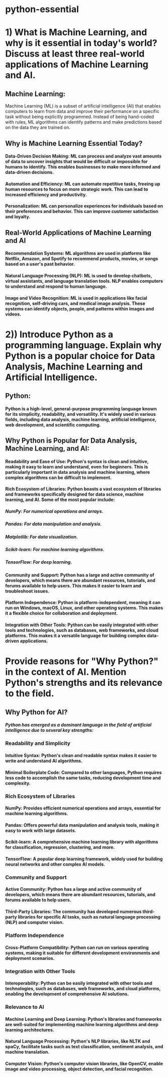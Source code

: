 # python-essential

# 1) What is Machine Learning, and why is it essential in today's world? Discuss at least three real-world applications of Machine Learning and AI.  

##  Machine Learning:
Machine Learning (ML) is a subset of artificial intelligence (AI) that enables computers to learn from data and improve their performance on a specific task  without being explicitly programmed. Instead of being hand-coded with rules, ML algorithms can identify patterns and make predictions based on the data they are trained on.   

##  Why is Machine Learning Essential Today?
#### Data-Driven Decision Making: ML can process and analyze vast amounts of data to uncover insights that would be difficult or impossible for humans to identify. This enables businesses to make more informed and data-driven decisions.
#### Automation and Efficiency: ML can automate repetitive tasks, freeing up human resources to focus on more strategic work. This can lead to increased efficiency and productivity.
#### Personalization: ML can personalize experiences for individuals based on their preferences and behavior. This can improve customer satisfaction and loyalty.

## Real-World Applications of Machine Learning and AI
#### Recommendation Systems: ML algorithms are used in platforms like Netflix, Amazon, and Spotify to recommend products, movies, or songs based on a user's past behavior.
#### Natural Language Processing (NLP): ML is used to develop chatbots, virtual assistants, and language translation tools. NLP enables computers to understand and respond to human language.
#### Image and Video Recognition: ML is used in applications like facial recognition, self-driving cars, and medical image analysis. These systems can identify objects, people, and patterns within images and videos.

# 2)) Introduce Python as a programming language. Explain why Python is a popular choice for Data Analysis, Machine Learning and Artificial Intelligence.
## Python:
#### Python is a high-level, general-purpose programming language known for its simplicity, readability, and versatility. It's widely used in various fields, including data analysis, machine learning, artificial intelligence, web development, and scientific computing.
## Why Python is Popular for Data Analysis, Machine Learning, and AI:
#### Readability and Ease of Use: Python's syntax is clean and intuitive, making it easy to learn and understand, even for beginners. This is particularly important in data analysis and machine learning, where complex algorithms can be difficult to implement.
#### Rich Ecosystem of Libraries: Python boasts a vast ecosystem of libraries and frameworks specifically designed for data science, machine learning, and AI. Some of the most popular include:
##### NumPy: For numerical operations and arrays.
##### Pandas: For data manipulation and analysis.
##### Matplotlib: For data visualization.
##### Scikit-learn: For machine learning algorithms.
##### TensorFlow: For deep learning.   
#### Community and Support: Python has a large and active community of developers, which means there are abundant resources, tutorials, and forums available to help users. This makes it easier to learn and troubleshoot issues.
#### Platform Independence: Python is platform-independent, meaning it can run on Windows, macOS, Linux, and other operating systems. This makes it a flexible choice for collaboration and deployment.
#### Integration with Other Tools: Python can be easily integrated with other tools and technologies, such as databases, web frameworks, and cloud platforms. This makes it a versatile language for building complex data-driven applications.

#  Provide reasons for "Why Python?" in the context of AI. Mention Python's strengths and its relevance to the field.
## Why Python for AI?
##### Python has emerged as a dominant language in the field of artificial intelligence due to several key strengths:
### Readability and Simplicity
#### Intuitive Syntax: Python's clean and readable syntax makes it easier to write and understand AI algorithms.
#### Minimal Boilerplate Code: Compared to other languages, Python requires less code to accomplish the same tasks, reducing development time and complexity.

### Rich Ecosystem of Libraries
#### NumPy: Provides efficient numerical operations and arrays, essential for machine learning algorithms.
#### Pandas: Offers powerful data manipulation and analysis tools, making it easy to work with large datasets.
#### Scikit-learn: A comprehensive machine learning library with algorithms for classification, regression, clustering, and more.
#### TensorFlow: A popular deep learning framework, widely used for building neural networks and other complex AI models.

### Community and Support
#### Active Community: Python has a large and active community of developers, which means there are abundant resources, tutorials, and forums available to help users.
#### Third-Party Libraries: The community has developed numerous third-party libraries for specific AI tasks, such as natural language processing (NLP) and computer vision.
### Platform Independence
#### Cross-Platform Compatibility: Python can run on various operating systems, making it suitable for different development environments and deployment scenarios.
### Integration with Other Tools
#### Interoperability: Python can be easily integrated with other tools and technologies, such as databases, web frameworks, and cloud platforms, enabling the development of comprehensive AI solutions.
### Relevance to AI
#### Machine Learning and Deep Learning: Python's libraries and frameworks are well-suited for implementing machine learning algorithms and deep learning architectures.
#### Natural Language Processing: Python's NLP libraries, like NLTK and spaCy, facilitate tasks such as text classification, sentiment analysis, and machine translation.
#### Computer Vision: Python's computer vision libraries, like OpenCV, enable image and video processing, object detection, and facial recognition.


